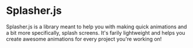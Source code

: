 # Splasher.js
Splasher.js is a library meant to help you with making quick animations and a
bit more specifically, splash screens. It's farily lightweight and helps you
create awesome animations for every project you're working on!

